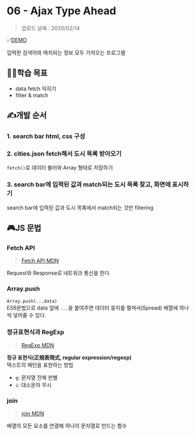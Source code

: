 # 06 - Ajax Type Ahead

> 업로드 날짜 : 2020/02/14

✅[DEMO](https://sewonkimm.github.io/JavaScript30/06-AjaxTypeAhead/index.html)

입력한 검색어와 매치되는 정보 모두 가져오는 프로그램

## 👨‍🎓학습 목표

- data fetch 익히기
- filter & match

## ✍️개발 순서

### 1. search bar html, css 구성

### 2. cities.json fetch해서 도시 목록 받아오기

`fetch()`로 데이터 불러와 Array 형태로 저장하기

### 3. search bar에 입력된 값과 match되는 도시 목록 찾고, 화면에 표시하기

search bar에 입력된 값과 도시 목록에서 match되는 것만 filtering

## 🎮JS 문법

### Fetch API

> [Fetch API MDN](https://developer.mozilla.org/ko/docs/Web/API/Fetch_API)

Request와 Response로 네트워크 통신을 한다.

### Array.push

`Array.push(...data)`  
ES6문법으로 data 앞에 `...`을 붙여주면 데이터 뭉치를 펼쳐서(Spread) 배열에 하나씩 넣어줄 수 있다.

### 정규표현식과 RegExp

> [RegExp MDN](https://developer.mozilla.org/ko/docs/Web/JavaScript/Reference/Global_Objects/RegExp)

**정규 표현식(正規表現式, regular expression/regexp)**  
텍스트의 패턴을 표현하는 방법

- `g`: 문자열 전체 판별
- `i`: 대소문자 무시

### join

> [join MDN](https://developer.mozilla.org/ko/docs/Web/JavaScript/Reference/Global_Objects/Array/join)

배열의 모든 요소를 연결해 하나의 문자열로 만드는 함수
